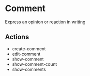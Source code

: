 # Comment

Express an opinion or reaction in writing

## Actions

- create-comment
- edit-comment
- show-comment
- show-comment-count
- show-comments
